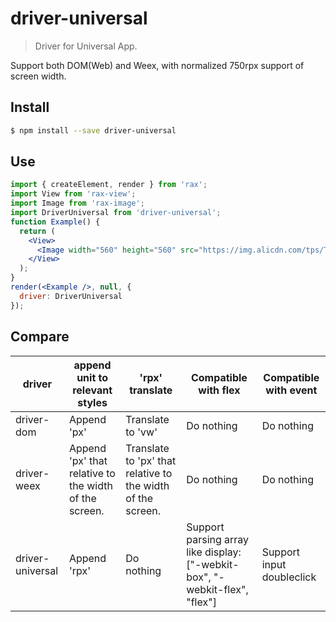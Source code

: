 # driver-universal

> Driver for Universal App.

Support both DOM(Web) and Weex, with normalized 750rpx support of screen width.
## Install

```bash
$ npm install --save driver-universal
```

## Use

```jsx
import { createElement, render } from 'rax';
import View from 'rax-view';
import Image from 'rax-image';
import DriverUniversal from 'driver-universal';
function Example() {
  return (
    <View>
      <Image width="560" height="560" src="https://img.alicdn.com/tps/TB1z.55OFXXXXcLXXXXXXXXXXXX-560-560.jpg" />
    </View>
  );
}
render(<Example />, null, {
  driver: DriverUniversal
});
```

## Compare
| driver | append unit to relevant styles | 'rpx' translate | Compatible with flex | Compatible with event |
| ------ | ------------------------------ | --------------- | -------------------- | --------------------- |
| driver-dom | Append 'px' | Translate to 'vw' | Do nothing | Do nothing  |
| driver-weex | Append 'px' that relative to the width of the screen. | Translate to 'px' that relative to the width of the screen. | Do nothing | Do nothing |
| driver-universal | Append 'rpx' | Do nothing | Support parsing array like display: ["-webkit-box", "-webkit-flex", "flex"] | Support input doubleclick |
